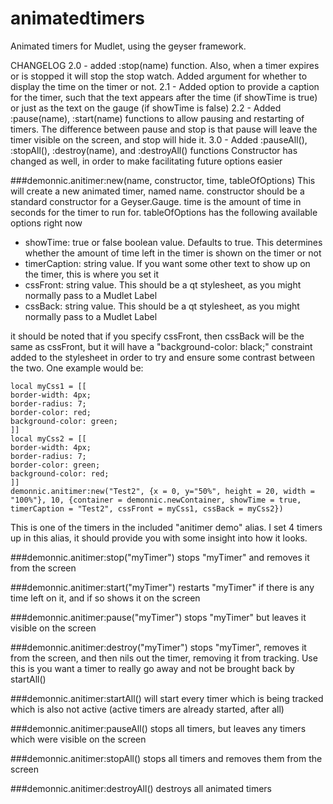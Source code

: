 animatedtimers
==============

Animated timers for Mudlet, using the geyser framework.

CHANGELOG
2.0 - added :stop(name) function. Also, when a timer expires or is stopped it will stop the stop watch. Added argument for whether to display the time on the timer or not.
2.1 - Added option to provide a caption for the timer, such that the text appears after the time (if showTime is true) or just as the text on the gauge (if showTime is false)
2.2 - Added :pause(name), :start(name) functions to allow pausing and restarting of timers. The difference between pause and stop is that pause will leave the timer visible on the screen, and stop will hide it.
3.0 - Added :pauseAll(), :stopAll(), :destroy(name), and :destroyAll() functions
      Constructor has changed as well, in order to make facilitating future options easier

###demonnic.anitimer:new(name, constructor, time, tableOfOptions)
This will create a new animated timer, named name. constructor should be a standard constructor for a Geyser.Gauge. time is the amount of time in seconds for the timer to run for. tableOfOptions has the following available options right now
- showTime: true or false boolean value. Defaults to true. This determines whether the amount of time left in the timer is shown on the timer or not
- timerCaption: string value. If you want some other text to show up on the timer, this is where you set it
- cssFront: string value. This should be a qt stylesheet, as you might normally pass to a Mudlet Label
- cssBack: string value. This should be a qt stylesheet, as you might normally pass to a Mudlet Label

it should be noted that if you specify cssFront, then cssBack will be the same as cssFront, but it will have a "background-color: black;" constraint added to the stylesheet in order to try and ensure some contrast between the two. One example would be:
```
local myCss1 = [[
border-width: 4px;
border-radius: 7;
border-color: red;
background-color: green;
]]
local myCss2 = [[
border-width: 4px;
border-radius: 7;
border-color: green;
background-color: red;
]]
demonnic.anitimer:new("Test2", {x = 0, y="50%", height = 20, width = "100%"}, 10, {container = demonnic.newContainer, showTime = true, timerCaption = "Test2", cssFront = myCss1, cssBack = myCss2})
```

This is one of the timers in the included "anitimer demo" alias. I set 4 timers up in this alias, it should provide you with some insight into how it looks.


###demonnic.anitimer:stop("myTimer") 
stops "myTimer" and removes it from the screen

###demonnic.anitimer:start("myTimer") 
restarts "myTimer" if there is any time left on it, and if so shows it on the screen

###demonnic.anitimer:pause("myTimer") 
stops "myTimer" but leaves it visible on the screen

###demonnic.anitimer:destroy("myTimer")
stops "myTimer", removes it from the screen, and then nils out the timer, removing it from tracking. Use this is you want a timer to really go away and not be brought back by startAll()

###demonnic.anitimer:startAll()
will start every timer which is being tracked which is also not active (active timers are already started, after all)

###demonnic.anitimer:pauseAll() 
stops all timers, but leaves any timers which were visible on the screen

###demonnic.anitimer:stopAll()
stops all timers and removes them from the screen

###demonnic.anitimer:destroyAll()
destroys all animated timers

